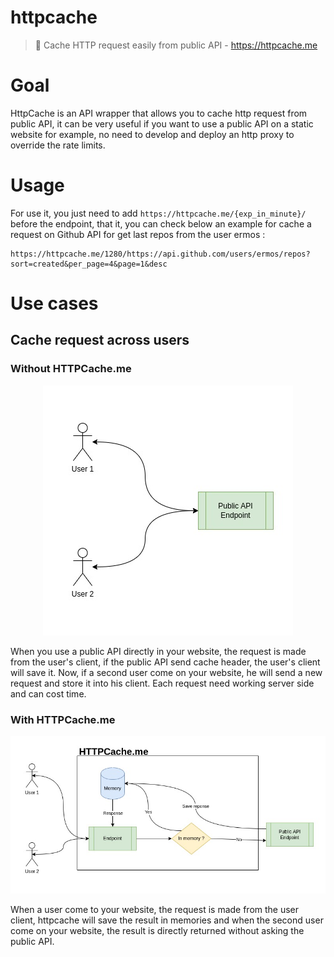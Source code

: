 # httpcache
> 💾 Cache HTTP request easily from public API - https://httpcache.me
# Goal
HttpCache is an API wrapper that allows you to cache http request from public API,
it can be very useful if you want to use a public API on a static website for example,
no need to develop and deploy an http proxy to override the rate limits.
# Usage
For use it, you just need to add `https://httpcache.me/{exp_in_minute}/` before the endpoint,
that it, you can check below an example for cache a request on Github API for get last repos from the user ermos :
```shell
https://httpcache.me/1280/https://api.github.com/users/ermos/repos?sort=created&per_page=4&page=1&desc
```
# Use cases

## Cache request across users

### Without HTTPCache.me
<p align="center">
  <img src="docs/without_httpcache.jpg">
</p>
When you use a public API directly in your website,
the request is made from the user's client, if the public API send cache header,
the user's client will save it. Now, if a second user come on your website,
he will send a new request and store it into his client.
Each request need working server side and can cost time.

### With HTTPCache.me
<p align="center">
  <img src="docs/with_httpcache.jpg">
</p>
When a user come to your website, the request is made from the user client, httpcache will save the result in memories and when
the second user come on your website, the result is directly returned without asking the public API.

